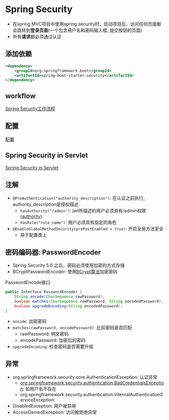 # Spring Security

- 在spring MVC项目中使用spring security时，启动项目后，访问任何页面都会跳转到**登录页面**(一个包含用户名和密码输入框, 提交按钮的页面)
- 所有**请求**都必须通过认证

## 添加依赖

```xml
<dependency>
    <groupId>org.springframework.boot</groupId>
    <artifactId>spring-boot-starter-security</artifactId>
</dependency>
```

## workflow

[Spring Security工作流程](SpringSecurity_Workflow.md)

## 配置

[配置](SpringSecurity_Configuration.md)

## Spring Security in Servlet

[Spring Security in Servlet](SpringSecurity_In_Servlet.md)

## 注解

- `@PreAuthentication("authority_description")`: 在认证之前执行, authority_description是授权描述
  - `hasAuthority("/admin")`: jwt所描述的用户必须具有/admin权限([authority]())
  - `hasRole("role_name")`: 用户必须具有指定的角色
- `@EnableGlobalMethodSecurity(prePostEnabled = true)`: 开启全局方法安全
  - 用于配置类上

## 密码编码器: PasswordEncoder

- Spring Security 5.0 之后，密码必须使用加密的方式存储
- BCryptPasswordEncoder: 使用[BCrypt算法](../../../unsorted/Message_Digest_Algorithm.md)加密密码

PasswordEncode接口

```java
public Interface PasswordEncoder {
    String encode(CharSequence rawPassword);
    boolean matches(CharSequence rawPassword, String encodedPassword);
    boolean upgradeEncoding(String encodedPassword);
}
```

- `encode`: 加密密码
- `matches(rawPassword, encodePassword)`: 比较密码是否匹配
  - rawPassword: 明文密码
  - encodePassword: 加密后的密码
- `upgradeEncoding`: 检查密码是否需要升级

## 异常

- org.springframework.security.core.AuthenticationException: 认证异常
  - [org.springframework.security.authentication.BadCredentialsException](SpringSecurity_AuthenticationManager_Interface.md): 如用户名不存在
  - org.springframework.security.authentication.InternalAuthenticationServiceException:
- DisabledException: 用户被禁用
- AccessDeniedException: 访问被拒绝异常
